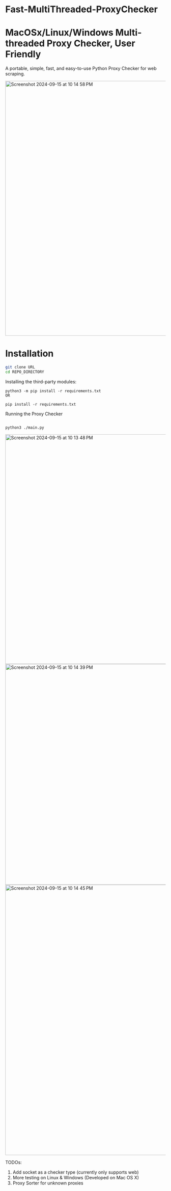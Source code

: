 # Fast-MultiThreaded-ProxyChecker

MacOSx/Linux/Windows Multi-threaded Proxy Checker, User Friendly
=============

A portable, simple, fast, and easy-to-use Python Proxy Checker for web scraping.

<img width="801" alt="Screenshot 2024-09-15 at 10 14 58 PM" src="https://github.com/user-attachments/assets/3ba27231-a00d-44d4-9e3e-fb38b43b146c">


# Installation
```bash
git clone URL
cd REPO_DIRECTORY
```

Installing the third-party modules:
```
python3 -m pip install -r requirements.txt
OR

pip install -r requirements.txt
```

Running the Proxy Checker
```

python3 ./main.py

```

<img width="722" alt="Screenshot 2024-09-15 at 10 13 48 PM" src="https://github.com/user-attachments/assets/04c3a7b0-22e7-4cfa-b9fa-ace161a8fef1">

<img width="694" alt="Screenshot 2024-09-15 at 10 14 39 PM" src="https://github.com/user-attachments/assets/59373d2f-ec04-4971-b98b-902fb9b16053">

<img width="850" alt="Screenshot 2024-09-15 at 10 14 45 PM" src="https://github.com/user-attachments/assets/2366e521-dd2a-4340-85be-da527910261b">


TODOs:
1. Add socket as a checker type (currently only supports web)
2. More testing on Linux & Windows (Developed on Mac OS X)
3. Proxy Sorter for unknown proxies


